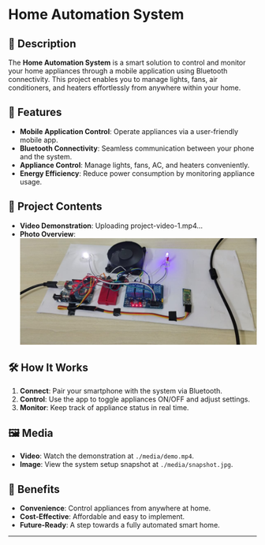 # Home Automation System

## 📖 Description
The **Home Automation System** is a smart solution to control and monitor your home appliances through a mobile application using Bluetooth connectivity. This project enables you to manage lights, fans, air conditioners, and heaters effortlessly from anywhere within your home.

## 🚀 Features
- **Mobile Application Control**: Operate appliances via a user-friendly mobile app.
- **Bluetooth Connectivity**: Seamless communication between your phone and the system.
- **Appliance Control**: Manage lights, fans, AC, and heaters conveniently.
- **Energy Efficiency**: Reduce power consumption by monitoring appliance usage.

## 📂 Project Contents
- **Video Demonstration**:
Uploading project-video-1.mp4…
- **Photo Overview**: ![System Snapshot](./project-image-1.jpg)

## 🛠️ How It Works
1. **Connect**: Pair your smartphone with the system via Bluetooth.
2. **Control**: Use the app to toggle appliances ON/OFF and adjust settings.
3. **Monitor**: Keep track of appliance status in real time.

## 🖼️ Media
- **Video**: Watch the demonstration at `./media/demo.mp4`.
- **Image**: View the system setup snapshot at `./media/snapshot.jpg`.

## 🌟 Benefits
- **Convenience**: Control appliances from anywhere at home.
- **Cost-Effective**: Affordable and easy to implement.
- **Future-Ready**: A step towards a fully automated smart home.

---
